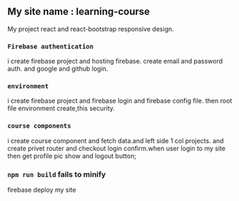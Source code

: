 


## My site name : learning-course

My project react and react-bootstrap responsive design.

### `Firebase authentication`
 
 i create firebase project and hosting firebase. create email and password auth.
 and google and github login.



### `environment`

i create firebase project and firebase login and firebase config file.
then root file environment create,this security.

### `course components`

i create course component and fetch data.and left side 1 col projects.
and create privet router and checkout login confirm.when user login to my site
then get profile pic show and logout button;





### `npm run build` fails to minify

firebase deploy my site